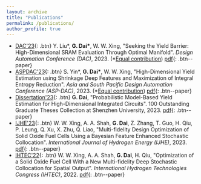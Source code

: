 ```yaml
---
layout: archive
title: "Publications"
permalink: /publications/
author_profile: true
---
```


* [DAC'23](https://dac.com/){: .btn} Y. Liu\*, **G. Dai\***, W. W. Xing, "Seeking the Yield Barrier: High-Dimensional SRAM Evaluation Through Optimal Manifold". *Design Automation Conference (DAC)*, 2023. (*<u>Equal contribution</u>) [pdf](https://guohaodai.github.io/files/My_DAC23.pdf){: .btn--paper} 
* [ASPDAC'23](https://www.aspdac.com/aspdac2024/){: .btn} S. Yin\*, **G. Dai\***, W. W. Xing, "High-Dimensional Yield Estimation using Shrinkage Deep Features and Maximization of Integral Entropy Reduction". *Asia and South Pacific Design Automation Conference (ASP-DAC)*, 2023.  (*<u>Equal contribution</u>) [pdf](https://guohaodai.github.io/files/My_ASPDAC23.pdf){: .btn--paper}
* [Dissertation'23](https://www.guohaodai.github.io/){: .btn} **G. Dai**, "Probabilistic Model-Based Yield Estimation for High-Dimensional Integrated Circuits". 100 Outstanding Graduate Theses Collection at Shenzhen University, 2023. [pdf](https://guohaodai.github.io/files/pub_UGThesis_23.pdf){: .btn--paper}
* [IJHE'23](https://www.sciencedirect.com/journal/international-journal-of-hydrogen-energy){: .btn} W. W. Xing, A. A. Shah, **G. Dai**, Z. Zhang, T. Guo, H. Qiu, P. Leung, Q. Xu, X. Zhu, Q. Liao, "Multi-fidelity Design Optimization of Solid Oxide Fuel Cells Using a Bayesian Feature Enhanced Stochastic Collocation". *International Journal of Hydrogen Energy  (IJHE)*, 2023. [pdf](https://guohaodai.github.io/files/My_IJHE23.pdf){: .btn--paper}
* [IHTEC'22](https://ihtec2023.org/){: .btn} W. W. Xing, A. A. Shah, **G. Dai**, H. Qiu, "Optimization of a Solid Oxide Fuel Cell With a New Multi-fidelity Deep Stochastic Collocation for Spatial Output". *International Hydrogen Technologies Congress (IHTEC)*, 2022. [pdf](https://guohaodai.github.io/files/My_IHTEC22.pdf){: .btn--paper}
